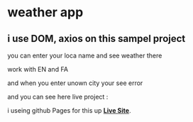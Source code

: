 # weather app

## i use DOM, axios on this sampel project 

you can enter your loca name and see weather there 

work with 
EN and  FA 

and when you enter unown city your see error

and you can see here live project : 

i useing github Pages for this up 
 [**Live Site**](https://alishakiba1.github.io/Weather-app/).